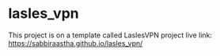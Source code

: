 # lasles_vpn
This project is on a template called LaslesVPN
project live link: https://sabbiraastha.github.io/lasles_vpn/
